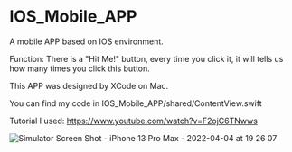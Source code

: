 # IOS_Mobile_APP

A mobile APP based on IOS environment.

Function: There is a "Hit Me!" button, every time you click it, it will tells us how many times you click this button.

This APP was designed by XCode on Mac. 

You can find my code in IOS_Mobile_APP/shared/ContentView.swift

Tutorial I used: https://www.youtube.com/watch?v=F2ojC6TNwws


![Simulator Screen Shot - iPhone 13 Pro Max - 2022-04-04 at 19 26 07](https://user-images.githubusercontent.com/98714679/161648607-14c64d1d-016c-4220-94cd-7e2a8fa1a5df.png)
